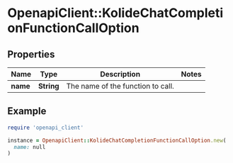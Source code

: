 # OpenapiClient::KolideChatCompletionFunctionCallOption

## Properties

| Name | Type | Description | Notes |
| ---- | ---- | ----------- | ----- |
| **name** | **String** | The name of the function to call. |  |

## Example

```ruby
require 'openapi_client'

instance = OpenapiClient::KolideChatCompletionFunctionCallOption.new(
  name: null
)
```


